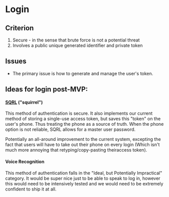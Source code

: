 Login
=====


Criterion
---------
1. Secure - in the sense that brute force is not a potential threat
2. Involves a public unique generated identifier and private token

Issues
------
* The primary issue is how to generate and manage the user's token.

Ideas for login post-MVP:
-------------------------

#### [SQRL](https://www.grc.com/sqrl/sqrl.html) ("squirrel")
This method of authentication is secure. It also implements our current method of storing a single-use access token, but saves this "token" on the user's phone. Thus treating the phone as a source of truth. When the phone option is not reliable, SQRL allows for a master user password. 

Potentially an all-around improvement to the current system, excepting the fact that users will have to take out their phone on every login (Which isn't much more annoying that retyping/copy-pasting theiraccess token).

#### Voice Recognition
This method of authentication falls in the "Ideal, but Potentially Impractical" category. It would be super nice just to be able to speak to log in, however this would need to be intensively tested and we would need to be extremely
confident to ship it at all.
